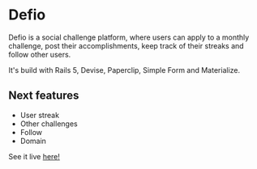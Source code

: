 # Defio

Defio is a social challenge platform, where users can apply to a monthly challenge, post their accomplishments, keep track of their streaks and follow other users.

It's build with Rails 5, Devise, Paperclip, Simple Form and Materialize.

## Next features
* User streak
* Other challenges
* Follow
* Domain

See it live [here!](http://defio.heroku.com)
